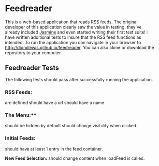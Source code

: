 # Feedreader

This is a web-based application that reads RSS feeds. The original developer of this application clearly saw the value in testing, they've already included [Jasmine](http://jasmine.github.io/) and even started writing their first test suite! I have written additional tests to insure that the RSS feed functions as intended.
To run the application you can navigate in your browser to http://diondlewis.github.io/feedreader. You can also clone or download the repository to your computer.

## Feedreader Tests

The following tests should pass after successfully running the application.

### RSS Feeds:
are defined
should have a url
should have a name

### The Menu:**
should be hidden by default
should change visibility when clicked.

### Initial Feeds:
should have at least 1 entry in the feed container.

**New Feed Selection:**
should change content when loadFeed is called.
